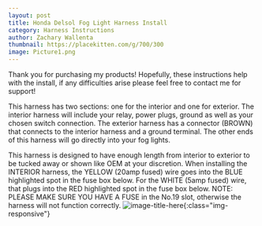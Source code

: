 ```yaml
---
layout: post
title: Honda Delsol Fog Light Harness Install
category: Harness Instructions
author: Zachary Wallenta
thumbnail: https://placekitten.com/g/700/300
image: Picture1.png
---
```


Thank you for purchasing my products! Hopefully, these instructions help with the install, if any difficulties arise please feel free to contact me for support!

This harness has two sections: one for the interior and one for exterior.   The interior harness will include your relay, power plugs, ground as well as your chosen switch connection.  The exterior harness has a connector <span background-color="brown">(BROWN)</span> that connects to the interior harness and a ground terminal. The other ends of this harness will go directly into your fog lights.

This harness is designed to have enough length from interior to exterior to be tucked away or shown like OEM at your discretion. When installing the INTERIOR harness, the <span background-color="yellow">YELLOW</span> (20amp fused) wire goes into the <span background-color="blue">BLUE</span> highlighted spot in the fuse box below. For the <span background-color="light-gray">WHITE</span> (5amp fused) wire, that plugs into the <span background-color="red">RED</span> highlighted spot in the fuse box below.   NOTE: PLEASE MAKE SURE YOU HAVE A FUSE in the No.19 slot, otherwise the harness will not function correctly. 
![image-title-here]({{site.baseurl}}/assets/img/{{page.image}}){:class="img-responsive"}